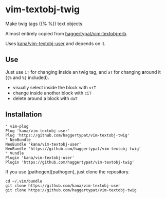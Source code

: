 # vim-textobj-twig
Make twig tags ({% %}) text objects.

Almost entirely copied from [haggertypat/vim-textobj-erb](https://github.com/haggertypat/vim-textobj-erb).

Uses [kana/vim-textobj-user](https://github.com/kana/vim-textobj-entire) and depends on it.

## Use
Just use `iT` for changing <b>i</b>nside an twig tag, and `aT` for changing
<b>a</b>round it (`{%` and `%}` included).

- visually select inside the block with `viT`
- change inside another block with `ciT`
- delete around a block with `daT`


## Installation

``` viml
" vim-plug
Plug 'kana/vim-textobj-user'
Plug 'https://github.com/haggertypat/vim-textobj-twig'
" NeoBundle
NeoBundle 'kana/vim-textobj-user'
NeoBundle 'https://github.com/haggertypat/vim-textobj-twig'
" Vundle
Plugin 'kana/vim-textobj-user'
Plugin 'https://github.com/haggertypat/vim-textobj-twig'
```

If you use [pathogen][pathogen], just clone the repository.

```
cd ~/.vim/bundle
git clone https://github.com/kana/vim-textobj-user
git clone https://github.com/haggertypat/vim-textobj-twig
```

